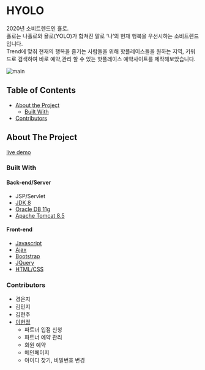 # HYOLO

2020년 소비트렌드인 횰로. <br>
횰로는 나홀로와 욜로(YOLO)가 합쳐진 말로 ‘나’의 현재 행복을 우선시하는 소비트렌드입니다. <br>
Trend에 맞춰 현재의 행복을 즐기는 사람들을 위해
핫플레이스들을 원하는 지역, 키워드로 검색하여 바로 예약,관리 할 수 있는 
핫플레이스 예약사이트를 제작해보았습니다.


![main](https://user-images.githubusercontent.com/71309720/95305119-8602b700-08c0-11eb-9e2a-14fb976111fe.png)

## Table of Contents

* [About the Project](#about-the-project)
  * [Built With](#built-with)
* [Contributors](#contributors)



## About The Project

[live demo](http://rclass.iptime.org:9999/20AM_HYOLO/)

### Built With
<h4>Back-end/Server</h4>

* JSP/Servlet
* [JDK 8](https://www.oracle.com/java/technologies/javase/javase-jdk8-downloads.html)
* [Oracle DB 11g](https://www.oracle.com/database/technologies/112010-win64soft.html)
* [Apache Tomcat 8.5](https://tomcat.apache.org/download-80.cgi)

<h4>Front-end</h4>

* [Javascript](https://developer.mozilla.org/en-US/docs/Web/JavaScript)
* [Ajax](https://api.jquery.com/jquery.ajax/)
* [Bootstrap](https://getbootstrap.com)
* [JQuery](https://jquery.com)
* [HTML/CSS](https://developer.mozilla.org/en-US/docs/Web/HTML)




### Contributors

* 경은지
* 김민지
* 김현주
* [이현정](https://github.com/hjleee93)
	* 파트너 입점 신청
 	* 파트너 예약 관리
 	* 회원 예약
 	* 메인페이지 
	* 아이디 찾기, 비밀번호 변경
	
